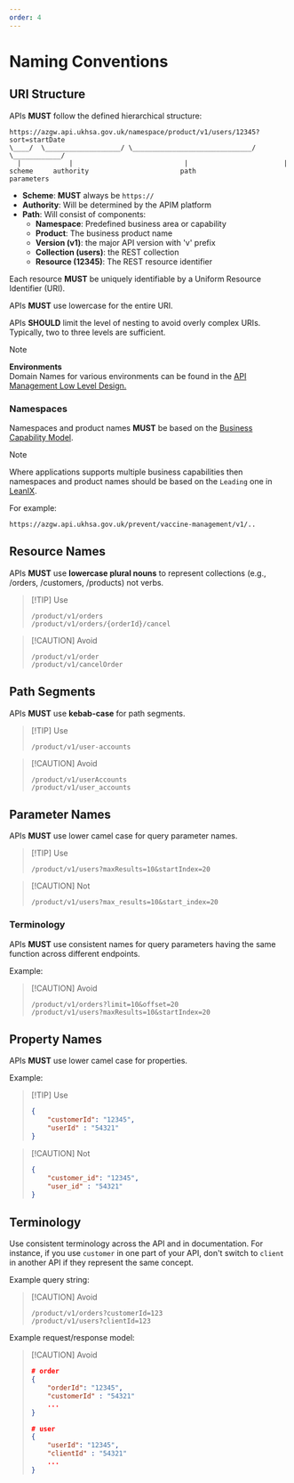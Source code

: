 ```yaml
---
order: 4
---
```

# Naming Conventions

## URI Structure

APIs **MUST** follow the defined hierarchical structure:

```text
https://azgw.api.ukhsa.gov.uk/namespace/product/v1/users/12345?sort=startDate
\____/  \___________________/ \______________________________/ \____________/
  |            |                            |                        |
scheme     authority                       path                  parameters
```

- **Scheme**: **MUST** always be `https://`
- **Authority**: Will be determined by the APIM platform
- **Path**: Will consist of components:
  - **Namespace**: Predefined business area or capability
  - **Product**: The business product name
  - **Version (v1)**: the major API version with 'v' prefix
  - **Collection (users)**: the REST collection
  - **Resource (12345)**: The REST resource identifier

Each resource **MUST** be uniquely identifiable by a Uniform Resource Identifier (URI).

APIs **MUST** use lowercase for the entire URI.

APIs **SHOULD** limit the level of nesting to avoid overly complex URIs. Typically, two to three levels are sufficient.

> [!NOTE]
> **Environments**  
> Domain Names for various environments can be found in the [API Management Low Level Design.](https://confluence.collab.test-and-trace.nhs.uk/display/BRP/API+Management+Low+level+Design+-+MVP)

### Namespaces

Namespaces and product names **MUST** be based on the [Business Capability Model](https://confluence.collab.test-and-trace.nhs.uk/display/AT/Business+Capability+Model).

> [!NOTE]
> Where applications supports multiple business capabilities then namespaces and product names should be based on the `Leading` one in [LeanIX](https://phe.leanix.net/phelive).

For example:

``` text
https://azgw.api.ukhsa.gov.uk/prevent/vaccine-management/v1/..
```

## Resource Names

APIs **MUST** use **lowercase plural nouns** to represent collections (e.g., /orders, /customers, /products) not verbs.

> [!TIP] Use
>
> ``` text
> /product/v1/orders
> /product/v1/orders/{orderId}/cancel
> ```

> [!CAUTION] Avoid
>
> ``` text
> /product/v1/order
> /product/v1/cancelOrder
> ```

## Path Segments

APIs **MUST** use **kebab-case** for path segments.

> [!TIP] Use
>
> ``` text
> /product/v1/user-accounts
> ```

> [!CAUTION] Avoid
>
> ``` text
> /product/v1/userAccounts
> /product/v1/user_accounts
> ```

## Parameter Names

APIs **MUST** use lower camel case for query parameter names.

> [!TIP] Use
>
> ``` text
> /product/v1/users?maxResults=10&startIndex=20
> ```

> [!CAUTION] Not
>
> ``` text
> /product/v1/users?max_results=10&start_index=20
> ```

### Terminology

APIs **MUST** use consistent names for query parameters having the same function across different endpoints.

Example:

> [!CAUTION] Avoid
>
> ``` text
> /product/v1/orders?limit=10&offset=20
> /product/v1/users?maxResults=10&startIndex=20
> ```

## Property Names

APIs **MUST** use lower camel case for properties.

Example:

> [!TIP] Use
>
> ``` json
> {
>     "customerId": "12345",
>     "userId" : "54321"
> }
> ```

> [!CAUTION] Not
>
> ``` json
> {
>     "customer_id": "12345",
>     "user_id" : "54321"
> }
> ```

## Terminology

Use consistent terminology across the API and in documentation. For instance, if you use `customer` in one part of your API, don't switch to `client` in another API if they represent the same concept.

Example query string:

> [!CAUTION] Avoid
>
> ``` text
> /product/v1/orders?customerId=123
> /product/v1/users?clientId=123
> ```

Example request/response model:
> [!CAUTION] Avoid
>
> ``` json
> # order
> {
>     "orderId": "12345",
>     "customerId" : "54321"
>     ...
> }
> 
> # user
> {
>     "userId": "12345",
>     "clientId" : "54321"
>     ...
> }
> ```

